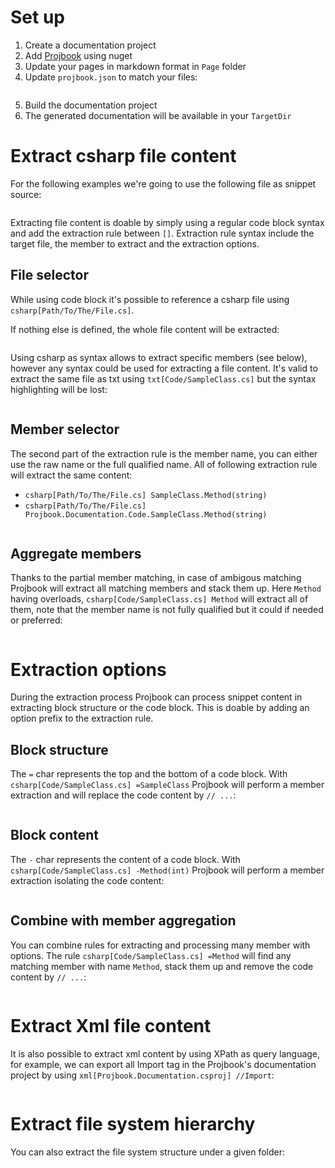 # Set up
1. Create a documentation project
2. Add [Projbook](https://www.nuget.org/packages/Projbook) using nuget
3. Update your pages in markdown format in `Page` folder
4. Update `projbook.json` to match your files:
```json[projbook.json]
```
5. Build the documentation project
6. The generated documentation will be available in your `TargetDir`

# Extract csharp file content
For the following examples we're going to use the following file as snippet source:
```csharp[Code/SampleClass.cs]
```
Extracting file content is doable by simply using a regular code block syntax and add the extraction rule between `[]`.
Extraction rule syntax include the target file, the member to extract and the extraction options.

## File selector
While using code block it's possible to reference a csharp file using `csharp[Path/To/The/File.cs]`.

If nothing else is defined, the whole file content will be extracted:
```csharp[Code/SampleClass.cs]
```
Using csharp as syntax allows to extract specific members (see below), however any syntax could be used for extracting a file content.
It's valid to extract the same file as txt using `txt[Code/SampleClass.cs]` but the syntax highlighting will be lost:
```text[Code/SampleClass.cs]
```

## Member selector
The second part of the extraction rule is the member name, you can either use the raw name or the full qualified name. All of following extraction rule will extract the same content:
* `csharp[Path/To/The/File.cs] SampleClass.Method(string)`
* `csharp[Path/To/The/File.cs] Projbook.Documentation.Code.SampleClass.Method(string)`
```csharp[Code/SampleClass.cs] SampleClass.Method(string)
```

## Aggregate members
Thanks to the partial member matching, in case of ambigous matching Projbook will extract all matching members and stack them up. Here `Method` having overloads, `csharp[Code/SampleClass.cs] Method` will extract all of them, note that the member name is not fully qualified but it could if needed or preferred:
```csharp[Code/SampleClass.cs] Method
```

# Extraction options
During the extraction process Projbook can process snippet content in extracting block structure or the code block. This is doable by adding an option prefix to the extraction rule.

## Block structure
The `=` char represents the top and the bottom of a code block. With `csharp[Code/SampleClass.cs] =SampleClass` Projbook will perform a member extraction and will replace the code content by `// ...`:
```csharp[Code/SampleClass.cs] =SampleClass
```

## Block content
The `-` char represents the content of a code block. With `csharp[Code/SampleClass.cs] -Method(int)` Projbook will perform a member extraction isolating the code content:
```csharp[Code/SampleClass.cs] -Method(int)
```

## Combine with member aggregation
You can combine rules for extracting and processing many member with options. The rule `csharp[Code/SampleClass.cs] =Method` will find any matching member with name `Method`, stack them up and remove the code content by `// ...`:
```csharp[Code/SampleClass.cs] =Method
```

# Extract Xml file content
It is also possible to extract xml content by using XPath as query language, for example, we can export all Import tag in the Projbook's documentation project by using `xml[Projbook.Documentation.csproj] //Import`:
```xml[Projbook.Documentation.csproj] //Import
```

# Extract file system hierarchy
You can also extract the file system structure under a given folder:
```fs[Projbook/Core]
```
